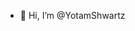 - 👋 Hi, I’m @YotamShwartz

<!---
YotamShwartz/YotamShwartz is a ✨ special ✨ repository because its `README.md` (this file) appears on your GitHub profile.
You can click the Preview link to take a look at your changes.
--->
